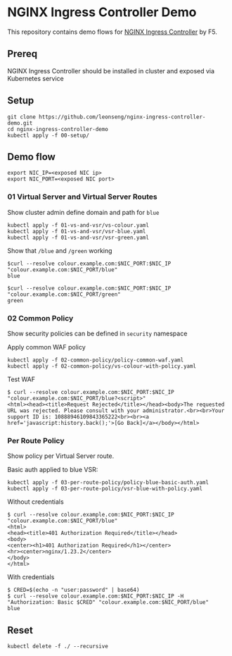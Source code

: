 # NGINX Ingress Controller Demo

This repository contains demo flows for [NGINX Ingress Controller](https://github.com/nginxinc/kubernetes-ingress) by F5.

## Prereq

NGINX Ingress Controller should be installed in cluster and exposed via Kubernetes service

## Setup

```
git clone https://github.com/leonseng/nginx-ingress-controller-demo.git
cd nginx-ingress-controller-demo
kubectl apply -f 00-setup/
```

## Demo flow

```
export NIC_IP=<exposed NIC ip>
export NIC_PORT=<exposed NIC port>
```

### 01 Virtual Server and Virtual Server Routes

Show cluster admin define domain and path for `blue`

```
kubectl apply -f 01-vs-and-vsr/vs-colour.yaml
kubectl apply -f 01-vs-and-vsr/vsr-blue.yaml
kubectl apply -f 01-vs-and-vsr/vsr-green.yaml
```

Show that `/blue` and `/green` working
```
$curl --resolve colour.example.com:$NIC_PORT:$NIC_IP "colour.example.com:$NIC_PORT/blue"
blue

$curl --resolve colour.example.com:$NIC_PORT:$NIC_IP "colour.example.com:$NIC_PORT/green"
green
```

### 02 Common Policy

Show security policies can be defined in `security` namespace

Apply common WAF policy
```
kubectl apply -f 02-common-policy/policy-common-waf.yaml
kubectl apply -f 02-common-policy/vs-colour-with-policy.yaml
```

Test WAF
```
$ curl --resolve colour.example.com:$NIC_PORT:$NIC_IP "colour.example.com:$NIC_PORT/blue?<script>"
<html><head><title>Request Rejected</title></head><body>The requested URL was rejected. Please consult with your administrator.<br><br>Your support ID is: 10888946109843365222<br><br><a href='javascript:history.back();'>[Go Back]</a></body></html>
```

### Per Route Policy

Show policy per Virtual Server route.

Basic auth applied to blue VSR:
```
kubectl apply -f 03-per-route-policy/policy-blue-basic-auth.yaml
kubectl apply -f 03-per-route-policy/vsr-blue-with-policy.yaml
```

Without credentials
```
$ curl --resolve colour.example.com:$NIC_PORT:$NIC_IP "colour.example.com:$NIC_PORT/blue"
<html>
<head><title>401 Authorization Required</title></head>
<body>
<center><h1>401 Authorization Required</h1></center>
<hr><center>nginx/1.23.2</center>
</body>
</html>
```

With credentials
```
$ CRED=$(echo -n "user:password" | base64)
$ curl --resolve colour.example.com:$NIC_PORT:$NIC_IP -H "Authorization: Basic $CRED" "colour.example.com:$NIC_PORT/blue"
blue
```

## Reset

```
kubectl delete -f ./ --recursive
```